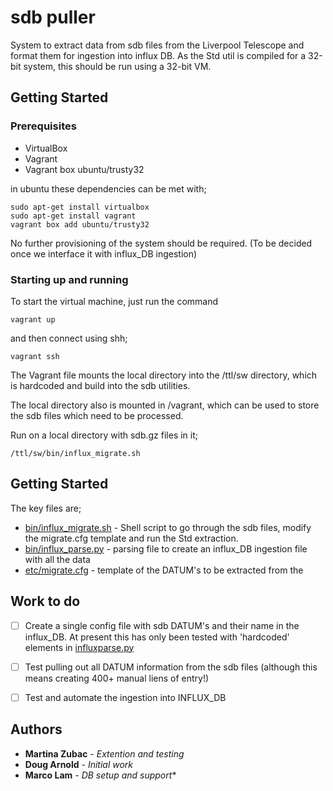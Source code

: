 # sdb puller

System to extract data from sdb files from the Liverpool Telescope and format them for ingestion into influx DB.
As the Std util is compiled for a 32-bit system, this should be run using a 32-bit VM.

## Getting Started



### Prerequisites

* VirtualBox
* Vagrant
* Vagrant box ubuntu/trusty32

in ubuntu these dependencies can be met with;

```
sudo apt-get install virtualbox
sudo apt-get install vagrant
vagrant box add ubuntu/trusty32
```

No further provisioning of the system should be required. (To be decided once we interface it with influx_DB ingestion)

### Starting up and running

To start the virtual machine, just run the command

```
vagrant up
```

and then connect using shh;

```
vagrant ssh
```

The Vagrant file mounts the local directory into the /ttl/sw directory, which is hardcoded and build into the sdb utilities.

The local directory also is mounted in /vagrant, which can be used to store the sdb files which need to be processed.

Run on a local directory with sdb.gz files in it;
```
/ttl/sw/bin/influx_migrate.sh
```


## Getting Started

The key files are;

* [bin/influx_migrate.sh](bin/influx_migrate.sh) - Shell script to go through the sdb files, modify the migrate.cfg template and run the Std extraction.
* [bin/influx_parse.py](bin/influx_parse.py) - parsing file to create an influx_DB ingestion file with all the data
* [etc/migrate.cfg](bin/influx_parse.py) - template of the DATUM's to be extracted from the

## Work to do

- [ ] Create a single config file with sdb DATUM's and their name in the influx_DB. At present this has only been tested with 'hardcoded' elements in [influxparse.py](bin/influxparse.py)
- [ ] Test pulling out all DATUM information from the sdb files (although this means creating 400+ manual liens of entry!)
- [ ] Test and automate the ingestion into INFLUX_DB


## Authors

* **Martina Zubac** - *Extention and testing*
* **Doug Arnold** - *Initial work*
* **Marco Lam** - *DB setup and support**
